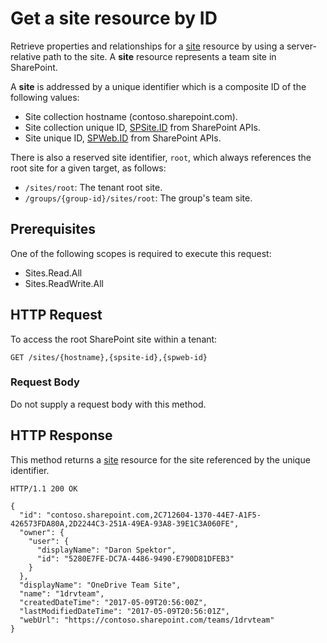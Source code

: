 # Get a site resource by ID

Retrieve properties and relationships for a [site][] resource by using a server-relative path to the site.
A **site** resource represents a team site in SharePoint.

[site]: ../resources/site.md

A **site** is addressed by a unique identifier which is a composite ID of the following values:

* Site collection hostname (contoso.sharepoint.com).
* Site collection unique ID, [SPSite.ID](https://msdn.microsoft.com/en-us/library/microsoft.sharepoint.spsite.id.aspx) from SharePoint APIs.
* Site unique ID, [SPWeb.ID](https://msdn.microsoft.com/en-us/library/microsoft.sharepoint.spweb.id.aspx) from SharePoint APIs.

There is also a reserved site identifier, `root`, which always references the root site for a given target, as follows:

* `/sites/root`: The tenant root site.
* `/groups/{group-id}/sites/root`: The group's team site.

## Prerequisites

One of the following scopes is required to execute this request:

* Sites.Read.All
* Sites.ReadWrite.All

## HTTP Request

To access the root SharePoint site within a tenant:

<!-- { "blockType": "request", "name": "get-site-by-id", "scopes": "service.sharepoint sites.read.all" } -->
```http
GET /sites/{hostname},{spsite-id},{spweb-id}
```

### Request Body

Do not supply a request body with this method.


## HTTP Response

This method returns a [site][] resource for the site referenced by the unique identifier.

<!-- { "blockType": "response", "truncated": true, "@odata.type": "oneDrive.site", "scopes": "service.sharepoint sites.read.all" } -->

```http
HTTP/1.1 200 OK

{
  "id": "contoso.sharepoint.com,2C712604-1370-44E7-A1F5-426573FDA80A,2D2244C3-251A-49EA-93A8-39E1C3A060FE",
  "owner": {
    "user": {
      "displayName": "Daron Spektor",
      "id": "5280E7FE-DC7A-4486-9490-E790D81DFEB3"
    }
  },
  "displayName": "OneDrive Team Site",
  "name": "1drvteam",
  "createdDateTime": "2017-05-09T20:56:00Z",
  "lastModifiedDateTime": "2017-05-09T20:56:01Z",
  "webUrl": "https://contoso.sharepoint.com/teams/1drvteam"
}
```


<!-- {
  "type": "#page.annotation",
  "description": "",
  "keywords": "",
  "section": "documentation",
  "tocPath": "Sites/Get by ID"
} -->
